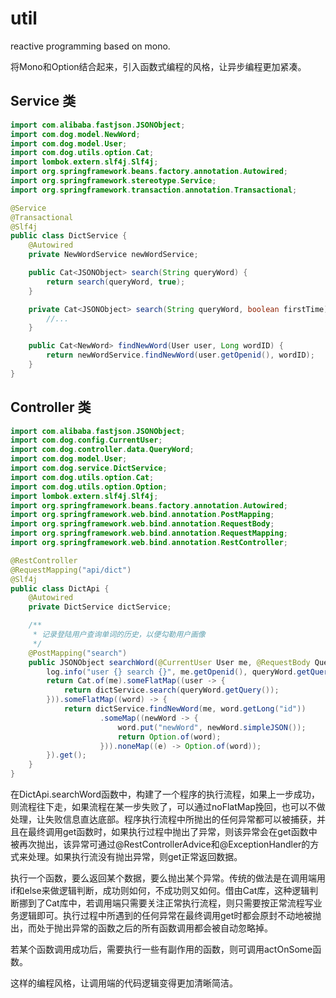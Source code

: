 # util
reactive programming based on mono.

将Mono和Option结合起来，引入函数式编程的风格，让异步编程更加紧凑。

## Service 类
```java
import com.alibaba.fastjson.JSONObject;
import com.dog.model.NewWord;
import com.dog.model.User;
import com.dog.utils.option.Cat;
import lombok.extern.slf4j.Slf4j;
import org.springframework.beans.factory.annotation.Autowired;
import org.springframework.stereotype.Service;
import org.springframework.transaction.annotation.Transactional;

@Service
@Transactional
@Slf4j
public class DictService {
    @Autowired
    private NewWordService newWordService;

    public Cat<JSONObject> search(String queryWord) {
        return search(queryWord, true);
    }

    private Cat<JSONObject> search(String queryWord, boolean firstTime) {
        //...
    }

    public Cat<NewWord> findNewWord(User user, Long wordID) {
        return newWordService.findNewWord(user.getOpenid(), wordID);
    }
}
```

## Controller 类
```java 
import com.alibaba.fastjson.JSONObject;
import com.dog.config.CurrentUser;
import com.dog.controller.data.QueryWord;
import com.dog.model.User;
import com.dog.service.DictService;
import com.dog.utils.option.Cat;
import com.dog.utils.option.Option;
import lombok.extern.slf4j.Slf4j;
import org.springframework.beans.factory.annotation.Autowired;
import org.springframework.web.bind.annotation.PostMapping;
import org.springframework.web.bind.annotation.RequestBody;
import org.springframework.web.bind.annotation.RequestMapping;
import org.springframework.web.bind.annotation.RestController;

@RestController
@RequestMapping("api/dict")
@Slf4j
public class DictApi {
    @Autowired
    private DictService dictService;

    /**
     * 记录登陆用户查询单词的历史，以便勾勒用户画像
     */
    @PostMapping("search")
    public JSONObject searchWord(@CurrentUser User me, @RequestBody QueryWord queryWord) {
        log.info("user {} search {}", me.getOpenid(), queryWord.getQuery());
        return Cat.of(me).someFlatMap((user -> {
            return dictService.search(queryWord.getQuery());
        })).someFlatMap((word) -> {
            return dictService.findNewWord(me, word.getLong("id"))
                    .someMap((newWord -> {
                        word.put("newWord", newWord.simpleJSON());
                        return Option.of(word);
                    })).noneMap((e) -> Option.of(word));
        }).get();
    }
}
```

在DictApi.searchWord函数中，构建了一个程序的执行流程，如果上一步成功，则流程往下走，如果流程在某一步失败了，可以通过noFlatMap挽回，也可以不做处理，让失败信息直达底部。程序执行流程中所抛出的任何异常都可以被捕获，并且在最终调用get函数时，如果执行过程中抛出了异常，则该异常会在get函数中被再次抛出，该异常可通过@RestControllerAdvice和@ExceptionHandler的方式来处理。如果执行流没有抛出异常，则get正常返回数据。

执行一个函数，要么返回某个数据，要么抛出某个异常。传统的做法是在调用端用if和else来做逻辑判断，成功则如何，不成功则又如何。借由Cat库，这种逻辑判断挪到了Cat库中，若调用端只需要关注正常执行流程，则只需要按正常流程写业务逻辑即可。执行过程中所遇到的任何异常在最终调用get时都会原封不动地被抛出，而处于抛出异常的函数之后的所有函数调用都会被自动忽略掉。

若某个函数调用成功后，需要执行一些有副作用的函数，则可调用actOnSome函数。

这样的编程风格，让调用端的代码逻辑变得更加清晰简洁。